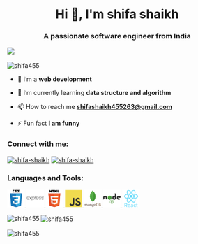 <h1 align="center">Hi 👋, I'm shifa shaikh</h1>
<h3 align="center">A passionate software engineer from India</h3>
<img src="https://th.bing.com/th?id=OIP.VON9gHTrzeHZbHfXsqfzEAHaEq&w=315&h=198&c=8&rs=1&qlt=90&r=0&o=6&dpr=1.3&pid=3.1&rm=2" alingment="right alt="coding" width="400px">


<p align="left"> <img src="https://komarev.com/ghpvc/?username=shifa455&label=Profile%20views&color=0e75b6&style=flat" alt="shifa455" /> </p>

- 🌱 I’m a **web development**
  
-  🌱 I’m currently learning **data structure and algorithm**

- 📫 How to reach me **shifashaikh455263@gmail.com**

- ⚡ Fun fact **I am funny**

<h3 align="left">Connect with me:</h3>
<p align="left">
<a href="https://linkedin.com/in/shifa-shaikh" target="blank"><img align="center" src="https://raw.githubusercontent.com/rahuldkjain/github-profile-readme-generator/master/src/images/icons/Social/linked-in-alt.svg" alt="shifa-shaikh" height="30" width="40" /></a>
<a href="https://x.com/ShifaShaik2002?t=AmhvClsF44AJoKIEMDm_iQ&s=09" target="blank"><img align="center" src="https://raw.githubusercontent.com/rahuldkjain/github-profile-readme-generator/master/src/images/icons/Social/linked-in-alt.svg" alt="shifa-shaikh" height="30" width="40" /></a>
</p>

<h3 align="left">Languages and Tools:</h3>
<p align="left"> <a href="https://www.w3schools.com/css/" target="_blank" rel="noreferrer"> <img src="https://raw.githubusercontent.com/devicons/devicon/master/icons/css3/css3-original-wordmark.svg" alt="css3" width="40" height="40"/> </a> <a href="https://expressjs.com" target="_blank" rel="noreferrer"> <img src="https://raw.githubusercontent.com/devicons/devicon/master/icons/express/express-original-wordmark.svg" alt="express" width="40" height="40"/> </a> <a href="https://www.w3.org/html/" target="_blank" rel="noreferrer"> <img src="https://raw.githubusercontent.com/devicons/devicon/master/icons/html5/html5-original-wordmark.svg" alt="html5" width="40" height="40"/> </a> <a href="https://developer.mozilla.org/en-US/docs/Web/JavaScript" target="_blank" rel="noreferrer"> <img src="https://raw.githubusercontent.com/devicons/devicon/master/icons/javascript/javascript-original.svg" alt="javascript" width="40" height="40"/> </a> <a href="https://www.mongodb.com/" target="_blank" rel="noreferrer"> <img src="https://raw.githubusercontent.com/devicons/devicon/master/icons/mongodb/mongodb-original-wordmark.svg" alt="mongodb" width="40" height="40"/> </a> <a href="https://nodejs.org" target="_blank" rel="noreferrer"> <img src="https://raw.githubusercontent.com/devicons/devicon/master/icons/nodejs/nodejs-original-wordmark.svg" alt="nodejs" width="40" height="40"/> </a> <a href="https://reactjs.org/" target="_blank" rel="noreferrer"> <img src="https://raw.githubusercontent.com/devicons/devicon/master/icons/react/react-original-wordmark.svg" alt="react" width="40" height="40"/> </a> </p>

<p><img align="left" src="https://github-readme-stats.vercel.app/api/top-langs?username=shifa455&show_icons=true&locale=en&layout=compact" alt="shifa455" /></p>

<p>&nbsp;<img align="center" src="https://github-readme-stats.vercel.app/api?username=shifa455&show_icons=true&locale=en" alt="shifa455" /></p>

<p><img align="center" src="https://github-readme-streak-stats.herokuapp.com/?user=shifa455&" alt="shifa455" /></p>





